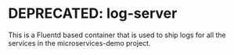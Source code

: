 # DEPRECATED: log-server
This is a Fluentd based container that is used to ship logs for all the services in the microservices-demo project.
